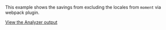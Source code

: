 This example shows the savings from excluding the locales from `moment` via webpack plugin.

[View the Analyzer output](https://jakepusateri.github.io/webpack-bloat-examples/large-deps/moment-locales-fixed/report.html)
